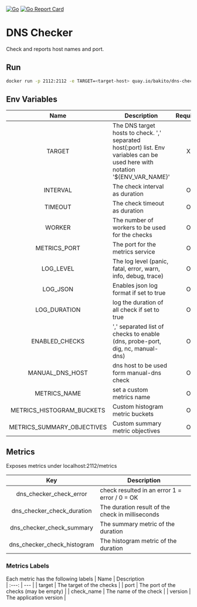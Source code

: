 [![Go](https://github.com/bakito/dns-checker/actions/workflows/go.yml/badge.svg)](https://github.com/bakito/dns-checker/actions/workflows/go.yml)
[![Go Report Card](https://goreportcard.com/badge/github.com/bakito/dns-checker)](https://goreportcard.com/report/github.com/bakito/dns-checker)

# DNS Checker

Check and reports host names and port.


## Run

```bash
docker run -p 2112:2112 -e TARGET=<target-host> quay.io/bakito/dns-checker
```

## Env Variables
| Name | Description | Required | Default 
| :---: | --- | :---: | :---: |
| TARGET | The DNS target hosts to check. ',' separated host(:port) list. Env variables can be used here with notation '${ENV_VAR_NAME}' | X |  |
| INTERVAL | The check interval as duration | O | 30s |
| TIMEOUT | The check timeout as duration | O | 10s |
| WORKER | The number of workers to be used for the checks | O | 10 |
| METRICS_PORT | The port for the metrics service | O | 2112 |
| LOG_LEVEL | The log level (panic, fatal, error, warn, info, debug, trace)| O | info |
| LOG_JSON | Enables json log format if set to true | O | false |
| LOG_DURATION | log the duration of all check if set to true | O | false |
| ENABLED_CHECKS | ',' separated list of checks to enable (dns, probe-port, dig, nc, manual-dns) | O | "dns,probe-port" |
| MANUAL_DNS_HOST | dns host to be used form manual-dns check | O |  |
| METRICS_NAME | set a custom metrics name | O | "dns_checker_check" |
| METRICS_HISTOGRAM_BUCKETS | Custom histogram metric buckets | O | "0.002,0.005,0.01,0.025,0.05,0.1,0.25,0.5,1,2.5,5,10,20" |
| METRICS_SUMMARY_OBJECTIVES | Custom summary metric objectives | O | "0.5:0.05,0.9:0.01,0.99:0.001" |


## Metrics

Exposes metrics under localhost:2112/metrics

| Key | Description  
| :---: | --- |
| dns_checker_check_error | check resulted in an error 1 = error /  0 = OK |
| dns_checker_check_duration | The duration result of the check in milliseconds|
| dns_checker_check_summary | The summary metric of the duration|
| dns_checker_check_histogram | The histogram metric of the duration |

### Metrics Labels

Each metric has the following labels
| Name | Description  
| :---: | --- |
| target | The target of the checks |
| port | The port of the checks (may be empty) |
| check_name | The name of the check |
| version | The application version  |